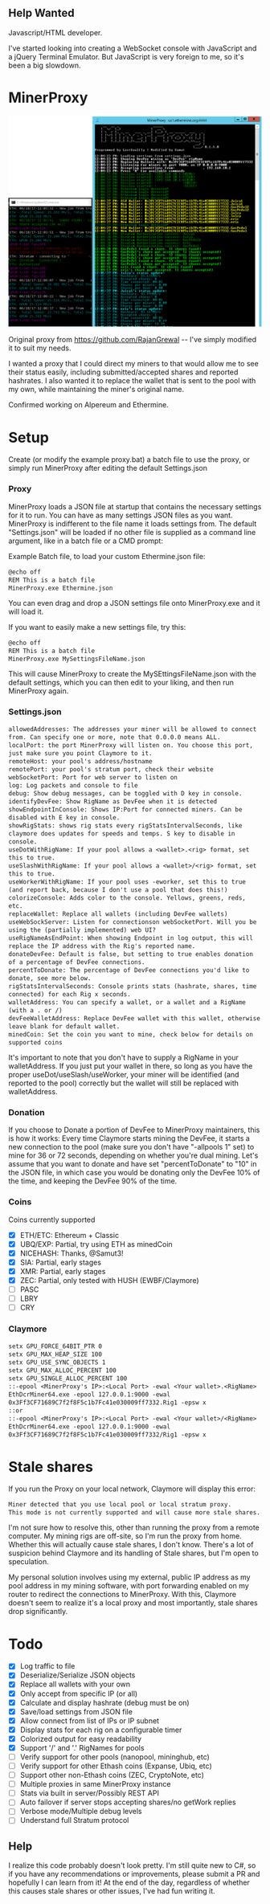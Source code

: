 ## Help Wanted
Javascript/HTML developer.

I've started looking into creating a WebSocket console with JavaScript and a jQuery Terminal Emulator.
But JavaScript is very foreign to me, so it's been a big slowdown.

# MinerProxy

![Screenshot](Screens/Screen.PNG)

Original proxy from https://github.com/RajanGrewal -- I've simply modified it to suit my needs.

I wanted a proxy that I could direct my miners to that would allow me to see their status easily, including submitted/accepted shares and reported hashrates.
I also wanted it to replace the wallet that is sent to the pool with my own, while maintaining the miner's original name.

Confirmed working on Alpereum and Ethermine.

# Setup
Create (or modify the example proxy.bat) a batch file to use the proxy, or simply run MinerProxy after editing the default Settings.json

### Proxy
MinerProxy loads a JSON file at startup that contains the necessary settings for it to run. You can have as many settings JSON files as you want. MinerProxy is indifferent to the file name it loads settings from. The default "Settings.json" will be loaded if no other file is supplied as a command line argument, like in a batch file or a CMD prompt:

Example Batch file, to load your custom Ethermine.json file:
```batch
@echo off
REM This is a batch file
MinerProxy.exe Ethermine.json
```
You can even drag and drop a JSON settings file onto MinerProxy.exe and it will load it.

If you want to easily make a new settings file, try this:
```batch
@echo off
REM This is a batch file
MinerProxy.exe MySettingsFileName.json
```
This will cause MinerProxy to create the MySEttingsFileName.json with the default settings, which you can then edit to your liking, and then run MinerProxy again.


### Settings.json
```
allowedAddresses: The addresses your miner will be allowed to connect from. Can specify one or more, note that 0.0.0.0 means ALL.
localPort: the port MinerProxy will listen on. You choose this port, just make sure you point Claymore to it.
remoteHost: your pool's address/hostname
remotePort: your pool's stratum port, check their website
webSocketPort: Port for web server to listen on
log: Log packets and console to file
debug: Show debug messages, can be toggled with D key in console.   
identifyDevFee: Show RigName as DevFee when it is detected  
showEndpointInConsole: Shows IP:Port for connected miners. Can be disabled with E key in console.
showRigStats: shows rig stats every rigStatsIntervalSeconds, like claymore does updates for speeds and temps. S key to disable in console.
useDotWithRigName: If your pool allows a <wallet>.<rig> format, set this to true.
useSlashWithRigName: If your pool allows a <wallet>/<rig> format, set this to true.
useWorkerWithRigName: If your pool uses -eworker, set this to true (and report back, because I don't use a pool that does this!)
colorizeConsole: Adds color to the console. Yellows, greens, reds, etc.
replaceWallet: Replace all wallets (including DevFee wallets)
useWebSockServer: Listen for connectionson webSocketPort. Will you be using the (partially implemented) web UI?
useRigNameAsEndPoint: When showing Endpoint in log output, this will replace the IP address with the Rig's reported name.
donateDevFee: Default is false, but setting to true enables donation of a percentage of DevFee connections.
percentToDonate: The percentage of DevFee connections you'd like to donate, see more below.
rigStatsIntervalSeconds: Console prints stats (hashrate, shares, time connected) for each Rig x seconds.
walletAddress: You can specify a wallet, or a wallet and a RigName (with a . or /)   
devFeeWalletAddress: Replace DevFee wallet with this wallet, otherwise leave blank for default wallet.
minedCoin: Set the coin you want to mine, check below for details on supported coins
```

It's important to note that you don't have to supply a RigName in your walletAddress. If you just put your wallet in there, so long as you have the proper useDot/useSlash/useWorker, your miner will be identified (and reported to the pool) correctly but the wallet will still be replaced with walletAddress.

### Donation
If you choose to Donate a portion of DevFee to MinerProxy maintainers, this is how it works:
Every time Claymore starts mining the DevFee, it starts a new connection to the pool (make sure you don't have "-allpools 1" set) to mine for 36 or 72 seconds, depending on whether you're dual mining. Let's assume that you want to donate and have set "percentToDonate" to "10" in the JSON file, in which case you would be donating only the DevFee 10% of the time, and keeping the DevFee 90% of the time.



### Coins

Coins currently supported
- [x] ETH/ETC: Ethereum + Classic
- [x] UBQ/EXP: Partial, try using ETH as minedCoin
- [x] NICEHASH: Thanks, @Samut3!
- [x] SIA: Partial, early stages
- [x] XMR: Partial, early stages
- [X] ZEC: Partial, only tested with HUSH (EWBF/Claymore)
- [ ] PASC
- [ ] LBRY
- [ ] CRY

### Claymore
```batch
setx GPU_FORCE_64BIT_PTR 0
setx GPU_MAX_HEAP_SIZE 100
setx GPU_USE_SYNC_OBJECTS 1
setx GPU_MAX_ALLOC_PERCENT 100
setx GPU_SINGLE_ALLOC_PERCENT 100
::-epool <MinerProxy's IP>:<Local Port> -ewal <Your wallet>.<RigName>
EthDcrMiner64.exe -epool 127.0.0.1:9000 -ewal 0x3Ff3CF71689C7f2f8F5c1b7Fc41e030009ff7332.Rig1 -epsw x
::or
::-epool <MinerProxy's IP>:<Local Port> -ewal <Your wallet>/<RigName>
EthDcrMiner64.exe -epool 127.0.0.1:9000 -ewal 0x3Ff3CF71689C7f2f8F5c1b7Fc41e030009ff7332/Rig1 -epsw x
```

# Stale shares
If you run the Proxy on your local network, Claymore will display this error:

    Miner detected that you use local pool or local stratum proxy.
    This mode is not currently supported and will cause more stale shares.

I'm not sure how to resolve this, other than running the proxy from a remote computer.
My mining rigs are off-site, so I'm run the proxy from home.
Whether this will actually cause stale shares, I don't know. There's a lot of suspicion behind Claymore and its handling of Stale shares, but I'm open to speculation.

My personal solution involves using my external, public IP address as my pool address in my mining software, with port forwarding enabled on my router to redirect the connections to MinerProxy. With this, Claymore doesn't seem to realize it's a local proxy and most importantly, stale shares drop significantly.

# Todo
- [x] Log traffic to file
- [x] Deserialize/Serialize JSON objects
- [x] Replace all wallets with your own
- [x] Only accept from specific IP (or all)
- [x] Calculate and display hashrate (debug must be on)
- [X] Save/load settings from JSON file
- [X] Allow connect from list of IPs or IP subnet
- [X] Display stats for each rig on a configurable timer
- [X] Colorized output for easy readability
- [X] Support '/' and '.' RigNames for pools
- [ ] Verify support for other pools (nanopool, mininghub, etc)
- [ ] Verify support for other Ethash coins (Expanse, Ubiq, etc)
- [ ] Support other non-Ethash coins (ZEC, CryptoNote, etc)
- [ ] Multiple proxies in same MinerProxy instance
- [ ] Stats via built in server/Possibly REST API
- [ ] Auto failover if server stops accepting shares/no getWork replies
- [ ] Verbose mode/Multiple debug levels
- [ ] Understand full Stratum protocol

## Help
I realize this code probably doesn't look pretty. I'm still quite new to C#, so if you have any recommendations or improvements, please submit a PR and hopefully I can learn from it! At the end of the day, regardless of whether this causes stale shares or other issues, I've had fun writing it.
